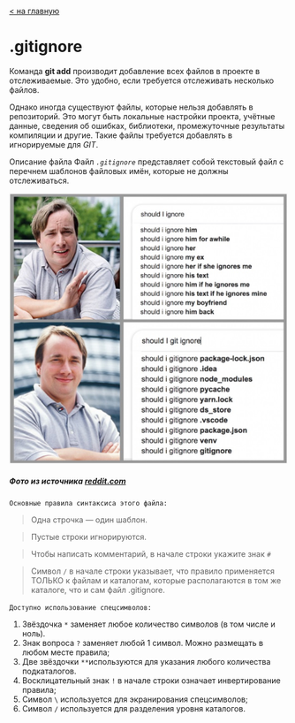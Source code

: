 [< на главную](./readme.md)


# **.gitignore**

Команда **git add** производит добавление всех файлов в проекте в отслеживаемые. Это удобно, если требуется отслеживать несколько файлов.

Однако иногда существуют файлы, которые нельзя добавлять в репозиторий. Это могут быть локальные настройки проекта, учётные данные, сведения об ошибках, библиотеки, промежуточные результаты компиляции и другие. Такие файлы требуется добавлять в игнорируемые для *GIT*.

Описание файла
Файл *`.gitignore`* представляет собой текстовый файл с перечнем шаблонов файловых имён, которые не должны отслеживаться.

![шутка про gitignore](./assets/ignoree.jpg)
##### Фото из источника [reddit.com](https://www.reddit.com/r/ProgrammerHumor/comments/bfanuc/version_control/)

```
Основные правила синтаксиса этого файла:
```
>Одна строчка — один шаблон.

>Пустые строки игнорируются.

>Чтобы написать комментарий, в начале строки укажите знак `#`

>Символ `/` в начале строки указывает, что правило применяется ТОЛЬКО к файлам и каталогам, которые располагаются в том же каталоге, что и сам файл .gitignore.

`Доступно использование спецсимволов:`

1. Звёздочка `*` заменяет любое количество символов (в том числе и ноль). 
2. Знак вопроса `?` заменяет любой 1 символ. Можно размещать в любом месте правила;
3. Две звёздочки `**`используются для указания любого количества подкаталогов. 
4. Восклицательный знак `!` в начале строки означает инвертирование правила;
5. Символ `\` используется для экранирования спецсимволов;
6. Символ `/` используется для разделения уровня каталогов.
